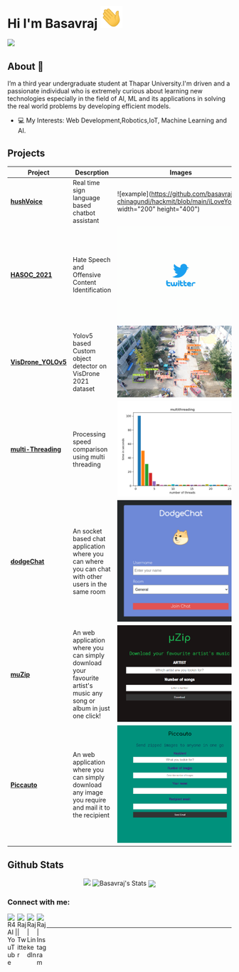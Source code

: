 # Hi I'm Basavraj <img src="https://raw.githubusercontent.com/ABSphreak/ABSphreak/master/gifs/Hi.gif" width="50px">

![](https://activity-graph.herokuapp.com/graph?username=basavraj-chinagundi&theme=react-dark&hide_border=true&area=true)

## About 🚀
I’m a third year undergraduate student at Thapar University.I'm driven and a passionate individual who is extremely curious about learning new technologies especially in the field of AI, ML and its applications in solving the real world problems by developing efficient models.

- 💻 My Interests: Web Development,Robotics,IoT, Machine Learning and AI.


## Projects

|Project | Descrption | Images |
|--|--|--|
|**[hushVoice](https://ritik-basav-mit.netlify.app/)**| Real time sign language based chatbot assistant|![example](https://github.com/basavraj-chinagundi/hackmit/blob/main/iLoveYou.gif width="200" height="400")|
|**[HASOC_2021](https://github.com/basavraj-chinagundi/HASOC_2021)**| Hate Speech and Offensive Content Identification|![example](https://github.com/basavraj-chinagundi/HASOC_2021/blob/main/2.gif)|
|**[VisDrone_YOLOv5](https://github.com/basavraj-chinagundi/VisDrone_YOLOv5)**| Yolov5 based Custom object detector on VisDrone 2021 dataset|![example](https://github.com/basavraj-chinagundi/VisDrone_YOLOv5/blob/main/images/1.jpg)|
|**[multi-Threading](https://github.com/basavraj-chinagundi/multi-threading)**| Processing speed comparison using multi threading|![example](https://github.com/basavraj-chinagundi/multi-threading/blob/main/thread.jpeg)|
|**[dodgeChat](https://dodgechat.herokuapp.com/)**| An socket based chat application where you can where you can chat with other users in the same room |![example](https://github.com/basavraj-chinagundi/dodgeChat/blob/main/Screenshot%20from%202021-04-28%2000-23.png)|
|**[muZip](https://muzip.herokuapp.com/)**| An web application where you can simply download your favourite artist's music any song or album in just one click!|![example](https://github.com/basavraj-chinagundi/muzip/blob/main/muzip.png)|
|**[Piccauto](https://piccauto.herokuapp.com/)**| An web application where you can simply download any image you require and mail it to the recipient|![example](https://github.com/basavraj-chinagundi/Piccauto/blob/main/Piccauto.png)|

## Github Stats
<div align="center">
  
<img src="https://github-readme-streak-stats.herokuapp.com/?user=basavraj-chinagundi&theme=dark">

<img src="https://github-readme-stats.vercel.app/api?username=basavraj-chinagundi&count_private=true&show_icons=true&theme=dark" alt="Basavraj's Stats"/>

<img align="center" src="https://github-readme-stats.vercel.app/api/top-langs/?username=basavraj-chinagundi&layout=compact&theme=dark"/>


</div>

### Connect with me:

[<img align="left" alt="R4 AI | YouTube" width="22px" src="https://cdn.jsdelivr.net/npm/simple-icons@v3/icons/youtube.svg" />][youtube]
[<img align="left" alt="Raj| Twitter" width="22px" src="https://cdn.jsdelivr.net/npm/simple-icons@v3/icons/twitter.svg" />][twitter]
[<img align="left" alt="Raj| LinkedIn" width="22px" src="https://cdn.jsdelivr.net/npm/simple-icons@v3/icons/linkedin.svg" />][linkedin]
[<img align="left" alt="Raj | Instagram" width="22px" src="https://cdn.jsdelivr.net/npm/simple-icons@v3/icons/instagram.svg" />][instagram]

<br />

---

[twitter]: https://twitter.com/ChinagundiRaj
[youtube]: https://www.youtube.com/channel/UCNSafXd4krHl8M17af4lABg
[instagram]: https://www.instagram.com/rajchinagundi/
[linkedin]: https://www.linkedin.com/in/basavrajchinagundi/
